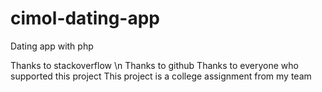 # cimol-dating-app
Dating app with php

Thanks to stackoverflow \n
Thanks to github
Thanks to everyone who supported this project
This project is a college assignment from my team
